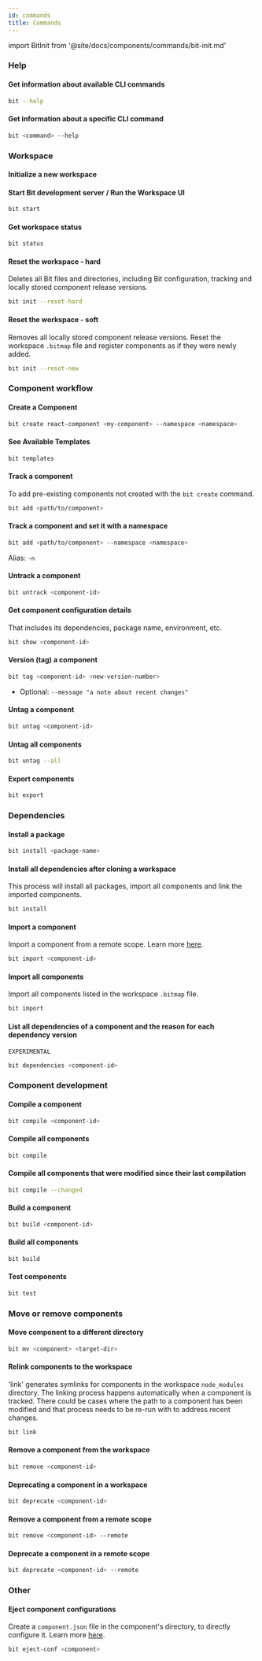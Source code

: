 ```yaml
---
id: commands
title: Commands
---
```


import BitInit from '@site/docs/components/commands/bit-init.md'

### Help

#### Get information about available CLI commands

```bash
bit --help
```

#### Get information about a specific CLI command

```bash
bit <command> --help
```

### Workspace

#### Initialize a new workspace

<BitInit />

#### Start Bit development server / Run the Workspace UI

```bash
bit start
```

#### Get workspace status

```bash
bit status
```

#### Reset the workspace - hard

Deletes all Bit files and directories, including Bit configuration, tracking and locally stored component release versions.

```bash
bit init --reset-hard
```

#### Reset the workspace - soft

Removes all locally stored component release versions.
Reset the workspace `.bitmap` file and register components as if they were newly added.

```bash
bit init --reset-new
```

### Component workflow

#### Create a Component

```bash
bit create react-component <my-component> --namespace <namespace>
```

#### See Available Templates

```bash
bit templates
```

#### Track a component

To add pre-existing components not created with the `bit create` command.

```bash
bit add <path/to/component>
```

#### Track a component and set it with a namespace

```bash
bit add <path/to/component> --namespace <namespace>
```

Alias: `-n`

#### Untrack a component

```bash
bit untrack <component-id>
```

#### Get component configuration details

That includes its dependencies, package name, environment, etc.

```bash
bit show <component-id>
```

#### Version (tag) a component

```bash
bit tag <component-id> <new-version-number>
```

- Optional: `--message "a note about recent changes"`

#### Untag a component

```bash
bit untag <component-id>
```

#### Untag all components

```bash
bit untag --all
```

#### Export components

```bash
bit export
```

### Dependencies

#### Install a package

```bash
bit install <package-name>
```

#### Install all dependencies after cloning a workspace

This process will install all packages, import all components and link the imported components.

```bash
bit install
```

#### Import a component

Import a component from a remote scope. Learn more [here](/building-with-bit/scopes).

```bash
bit import <component-id>
```

#### Import all components

Import all components listed in the workspace `.bitmap` file.

```bash
bit import
```

#### List all dependencies of a component and the reason for each dependency version

`EXPERIMENTAL`

```bash
bit dependencies <component-id>
```

### Component development

#### Compile a component

```bash
bit compile <component-id>
```

#### Compile all components

```bash
bit compile
```

#### Compile all components that were modified since their last compilation

```bash
bit compile --changed
```

#### Build a component

```bash
bit build <component-id>
```

#### Build all components

```bash
bit build
```

#### Test components

```bash
bit test
```

### Move or remove components

#### Move component to a different directory

```bash
bit mv <component> <target-dir>
```

#### Relink components to the workspace

'link' generates symlinks for components in the workspace `node_modules` directory.
The linking process happens automatically when a component is tracked.
There could be cases where the path to a component has been modified and that process needs to be re-run with to address recent changes.

```bash
bit link
```

#### Remove a component from the workspace

```bash
bit remove <component-id>
```

#### Deprecating a component in a workspace

```bash
bit deprecate <component-id>
```

#### Remove a component from a remote scope

```bash
bit remove <component-id> --remote
```

#### Deprecate a component in a remote scope

```bash
bit deprecate <component-id> --remote
```

### Other

#### Eject component configurations

Create a `component.json` file in the component's directory, to directly configure it. Learn more [here](/building-with-bit/manage-workspace#eject-component-configurations-componentjson).

```bash
bit eject-conf <component>
```
